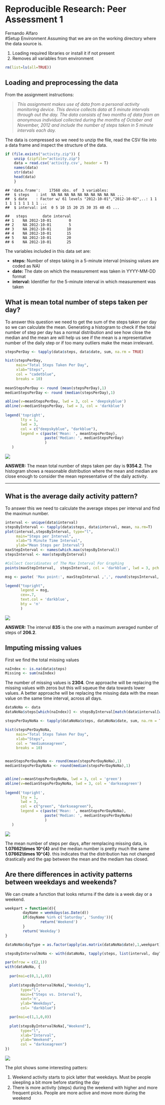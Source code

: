 # Reproducible Research: Peer Assessment 1
Fernando Alfaro  
#Setup Environment
Assuming that we are on the working directory where the data source is. 

1.  Loading required libraries or install it if not present
2.  Removes all variables from environment


```r
rm(list=ls(all=TRUE)) 
```


## Loading and preprocessing the data

From the assignment instructions:

>   *This assignment makes use of data from a personal activity monitoring device. This device collects data at 5 minute intervals through out the day. The data consists of two months of data from an anonymous individual collected during the months of October and November, 2012 and include the number of steps taken in 5 minute intervals each day.*

The data is compressed so we need to unzip the file, read the CSV file into a data frame and inspect the structure of the data.


```r
if (file.exists("activity.zip")) { 
    unzip (zipfile="activity.zip")
    data = read.csv('activity.csv', header = T)
    names(data)
    str(data)
    head(data)
    }
```

```
## 'data.frame':	17568 obs. of  3 variables:
##  $ steps   : int  NA NA NA NA NA NA NA NA NA NA ...
##  $ date    : Factor w/ 61 levels "2012-10-01","2012-10-02",..: 1 1 1 1 1 1 1 1 1 1 ...
##  $ interval: int  0 5 10 15 20 25 30 35 40 45 ...
```

```
##   steps       date interval
## 1    NA 2012-10-01        0
## 2    NA 2012-10-01        5
## 3    NA 2012-10-01       10
## 4    NA 2012-10-01       15
## 5    NA 2012-10-01       20
## 6    NA 2012-10-01       25
```
The variables included in this data set are:

*   **steps:** Number of steps taking in a 5-minute interval (missing values are coded as NA)
*   **date:** The date on which the measurement was taken in YYYY-MM-DD format
*   **interval:** Identifier for the 5-minute interval in which measurement was taken

## What is mean total number of steps taken per day?

To answer this question we need to get the sum of the steps taken per day so we can calculate the mean. Generating a histogram to check if the total number of step per day has a normal distribution and see how close the median and the mean are will help us see if the mean is a representative number of the daily step or if too many outliers make the mean irrelevant.


```r
stepsPerDay <- tapply(data$steps, data$date, sum, na.rm = TRUE)

hist(stepsPerDay,
     main="Total Steps Taken Per Day",
     xlab="Steps",
     col = "cadetblue",
     breaks = 10)
     
meanStepsPerDay <- round (mean(stepsPerDay),1)
medianStepsPerDay <- round (median(stepsPerDay),1)

abline(v=meanStepsPerDay, lwd = 3, col = 'deepskyblue')
abline(v=medianStepsPerDay, lwd = 3, col = 'darkblue')
        
legend('topright', 
       lty = 1, 
       lwd = 3, 
       col = c("deepskyblue", "darkblue"),
       legend = c(paste('Mean: ', meanStepsPerDay),
                  paste('Median: ', medianStepsPerDay)
                  )
   )
```

![](Assigment_1_files/figure-html/unnamed-chunk-1-1.png)<!-- -->




**ANSWER:** The mean total number of steps taken per day is **9354.2**. The histogram shows a reasonable distribution where the mean and median are close enough to consider the mean representative of the daily activity.

***

## What is the average daily activity pattern?

To answer this we need to calculate the average stepes per interval and find the maximun number.


```r
interval <- unique(data$interval)
stepsByInterval <- tapply(data$steps, data$interval, mean, na.rm=T)
plot(interval,stepsByInterval, type="l",
     main="Steps per Interval",
     xlab="5 Minute Time Interval",
     ylab="Mean Steps per Interval")
maxStepInterval <- names(which.max(stepsByInterval))
stepsInterval <- max(stepsByInterval)

#Collect Cooridinates of The Max Interval For Graphing
points(maxStepInterval,  stepsInterval, col = 'darkblue', lwd = 3, pch = 19)

msg <- paste( 'Max point:', maxStepInterval ,',', round(stepsInterval, 1), sep = '')

legend("topright",
       legend = msg,
       cex=.7,
       text.col = 'darkblue',
       bty = 'n'
       )
```

![](Assigment_1_files/figure-html/unnamed-chunk-2-1.png)<!-- -->


**ANSWER:** The interval **835** is the one with a maximum averaged number of steps of **206.2**.


## Imputing missing values

First we find the total missing values


```r
naIndex <- is.na(data$steps)
Missing <- sum(naIndex)
```
The number of missing values is **2304**. One approache will be replacing the missing values with zeros but this will squeue the data towards lower values. A better approache will be replacing the missing data with the mean value on the same time interval, across all days.


```r
dataNoNa <- data
dataNoNa$steps[which(naIndex)] <- stepsByInterval[match(data$interval[which(naIndex)], interval)]

stepsPerDayNoNa <- tapply(dataNoNa$steps, dataNoNa$date, sum, na.rm = TRUE)

hist(stepsPerDayNoNa,
     main="Total Steps Taken Per Day",
     xlab="Steps",
     col = "mediumseagreen",
     breaks = 10)


meanStepsPerDayNoNa <- round(mean(stepsPerDayNoNa),1)
medianStepsPerDayNoNa <- round(median(stepsPerDayNoNa),1)


abline(v=meanStepsPerDayNoNa, lwd = 3, col = 'green')
abline(v=medianStepsPerDayNoNa, lwd = 3, col = 'darkseagreen')
        
legend('topright', 
       lty = 1, 
       lwd = 3, 
       col = c("green", "darkseagreen"),
       legend = c(paste('Mean: ', meanStepsPerDayNoNa),
                  paste('Median: ', medianStepsPerDayNoNa)
                  )
   )
```

![](Assigment_1_files/figure-html/unnamed-chunk-4-1.png)<!-- -->


The mean number of steps per days, after remplacing missing data, is **1.07662\times 10^{4}** and the median number is pretty much the same  **1.07662\times 10^{4}**. this indicates that the distribution has not changed drastically and the gap between the mean and the mediam has closed.



## Are there differences in activity patterns between weekdays and weekends?

We can create a function that looks returns if the date is a week day or a weekend.


```r
weekpart = function(d){
        dayName = weekdays(as.Date(d))
        if(dayName %in% c('Saturday', 'Sunday')){
                return('Weekend')
        }
        return('Weekday')
}

dataNoNa$dayType = as.factor(apply(as.matrix(dataNoNa$date),1,weekpart))

stepsByIntervalNoNa <- with(dataNoNa, tapply(steps, list(interval, dayType), mean))

par(mfrow = c(2,1))
with(dataNoNa, {
    
  par(mai=c(0,1,1,0))
    
  plot(stepsByIntervalNoNa[,"Weekday"], 
       type="l", 
       main=("Steps vs. Interval"), 
       xaxt='n', 
       ylab="Weekdays", 
       col= "darkblue")

  par(mai=c(1,1,0,0))
  
  plot(stepsByIntervalNoNa[,"Weekend"], 
       type="l",
       xlab="Interval",
       ylab="Weekend", 
       col = "darkseagreen")
})
```

![](Assigment_1_files/figure-html/unnamed-chunk-5-1.png)<!-- -->

The plot shows some interesting patters:

1.  Weekend activity starts to pick latter that weekdays. Must be people sleepling a bit more before starting the day
2.  There is more activity (steps) during the weekend with higher and more frequent picks. People are more active and move more during the weekend



